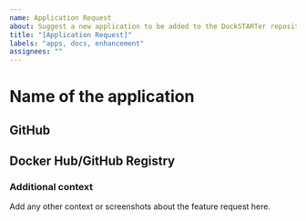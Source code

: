```yaml
---
name: Application Request
about: Suggest a new application to be added to the DockSTARTer repository
title: "[Application Request]"
labels: "apps, docs, enhancement"
assignees: ""
---
```


# Name of the application

## GitHub

## Docker Hub/GitHub Registry

### Additional context

Add any other context or screenshots about the feature request here.
